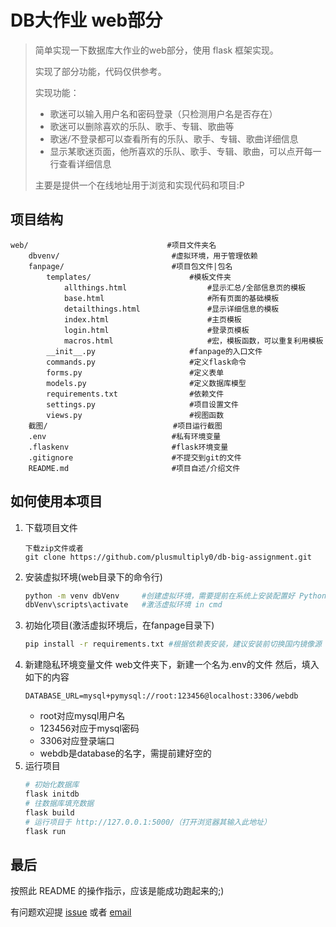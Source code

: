# DB大作业 web部分
> 简单实现一下数据库大作业的web部分，使用 flask 框架实现。
>
>实现了部分功能，代码仅供参考。
>
> 实现功能：
>   - 歌迷可以输入用户名和密码登录（只检测用户名是否存在）
>   - 歌迷可以删除喜欢的乐队、歌手、专辑、歌曲等
>   - 歌迷/不登录都可以查看所有的乐队、歌手、专辑、歌曲详细信息
>   - 显示某歌迷页面，他所喜欢的乐队、歌手、专辑、歌曲，可以点开每一行查看详细信息
>
>主要是提供一个在线地址用于浏览和实现代码和项目:P
## 项目结构
```
web/                               #项目文件夹名
    dbvenv/                         #虚拟环境，用于管理依赖
    fanpage/                        #项目包文件|包名
        templates/                      #模板文件夹
            allthings.html                  #显示汇总/全部信息页的模板
            base.html                       #所有页面的基础模板
            detailthings.html               #显示详细信息的模板
            index.html                      #主页模板
            login.html                      #登录页模板
            macros.html                     #宏，模板函数，可以重复利用模板
        __init__.py                     #fanpage的入口文件
        commands.py                     #定义flask命令
        forms.py                        #定义表单
        models.py                       #定义数据库模型
        requirements.txt                #依赖文件
        settings.py                     #项目设置文件
        views.py                        #视图函数
    截图/                            #项目运行截图
    .env                            #私有环境变量
    .flaskenv                       #flask环境变量
    .gitignore                      #不提交到git的文件
    README.md                       #项目自述/介绍文件
```
## 如何使用本项目
1. 下载项目文件
    ```
    下载zip文件或者
    git clone https://github.com/plusmultiply0/db-big-assignment.git
    ```
2. 安装虚拟环境(web目录下的命令行)
    ```bash
    python -m venv dbVenv     #创建虚拟环境，需要提前在系统上安装配置好 Python
    dbVenv\scripts\activate   #激活虚拟环境 in cmd
    ```
3. 初始化项目(激活虚拟环境后，在fanpage目录下)
    ```bash
    pip install -r requirements.txt #根据依赖表安装，建议安装前切换国内镜像源
    ```
4. 新建隐私环境变量文件
    web文件夹下，新建一个名为.env的文件
    然后，填入如下的内容
    ```
    DATABASE_URL=mysql+pymysql://root:123456@localhost:3306/webdb
    ```
    - root对应mysql用户名
    - 123456对应于mysql密码
    - 3306对应登录端口
    - webdb是database的名字，需提前建好空的
5. 运行项目
    ```bash
    # 初始化数据库
    flask initdb
    # 往数据库填充数据
    flask build
    # 运行项目于 http://127.0.0.1:5000/（打开浏览器其输入此地址）
    flask run
    ```
## 最后
按照此 README 的操作指示，应该是能成功跑起来的;)

有问题欢迎提 [issue](https://github.com/plusmultiply0/db-big-assignment/issues) 或者 [email](kimzhou36@foxmail.com)
